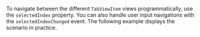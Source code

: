 To navigate between the different `TabViewItem` views programmatically, use the `selectedIndex` property. You can also handle user input navigations with the `selectedIndexChanged` event. The following example displays the scenario in practice.

<snippet id='tab-view-navigation-xml'/>
<snippet id='tab-view-navigation-code'/>
<snippet id='tab-view-navigation-code-ts'/>
